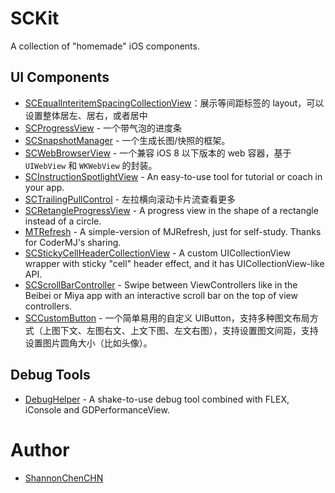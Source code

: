 # SCKit

A collection of "homemade" iOS components. 

## UI Components
* [SCEqualInteritemSpacingCollectionView](https://github.com/ShannonChenCHN/SCEqualInteritemSpacingCollectionView)：展示等间距标签的 layout，可以设置整体居左、居右，或者居中
* [SCProgressView](https://github.com/ShannonChenCHN/SCProgressView) - 一个带气泡的进度条
* [SCSnapshotManager](https://github.com/ShannonChenCHN/SCSnapshotManager) - 一个生成长图/快照的框架。
* [SCWebBrowserView](https://github.com/ShannonChenCHN/SCWebBrowserView) - 一个兼容 iOS 8 以下版本的 web 容器，基于 `UIWebView` 和 `WKWebView` 的封装。
* [SCInstructionSpotlightView](https://github.com/ShannonChenCHN/SCInstructionSpotlightView) - An easy-to-use tool for tutorial or coach in your app.
* [SCTrailingPullControl](https://github.com/ShannonChenCHN/SCTrailingPullControl) - 左拉横向滚动卡片流查看更多
* [SCRetangleProgressView](https://github.com/ShannonChenCHN/SCRetangleProgressView) - A progress view in the shape of a rectangle instead of a circle.
* [MTRefresh](https://github.com/ShannonChenCHN/MTRefresh) - A simple-version of MJRefresh, just for self-study. Thanks for CoderMJ's sharing.
* [SCStickyCellHeaderCollectionView](https://github.com/ShannonChenCHN/SCStickyCellHeaderCollectionView) - A custom UICollectionView wrapper with sticky "cell" header effect, and it has UICollectionView-like API.
* [SCScrollBarController](https://github.com/ShannonChenCHN/SCScrollBarController) - Swipe between ViewControllers like in the Beibei or Miya app with an interactive scroll bar on the top of view controllers.
* [SCCustomButton](https://github.com/ShannonChenCHN/SCKit/blob/master/SCKit/UIComponents/Classes/SCCustomButton.h) - 一个简单易用的自定义 UIButton，支持多种图文布局方式（上图下文、左图右文、上文下图、左文右图），支持设置图文间距，支持设置图片圆角大小（比如头像）。

## Debug Tools
* [DebugHelper](https://github.com/ShannonChenCHN/DebugHelper) - A shake-to-use debug tool combined with FLEX, iConsole and GDPerformanceView.

# Author
- [ShannonChenCHN](https://github.com/ShannonChenCHN)
